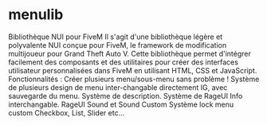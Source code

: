 # menulib
 Bibliothèque NUI pour FiveM  Il s'agit d'une bibliothèque légère et polyvalente NUI conçue pour FiveM, le framework de modification multijoueur pour Grand Theft Auto V. Cette bibliothèque permet d'intégrer facilement des composants et des utilitaires pour créer des interfaces utilisateur personnalisées dans FiveM en utilisant HTML, CSS et JavaScript.  Fonctionnalités :  Créer plusieurs menu/sous-menu sans problème ! Système de plusieurs design de menu inter-changable directement IG, avec sauvegarde du menu. Système de description. Système de RageUI Info interchangable. RageUI Sound et Sound Custom Système lock menu custom Checkbox, List, Slider etc...
